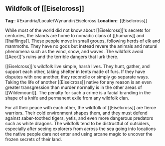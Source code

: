 ## Wildfolk of [[Eiselcross]]
**Tag**:: #Exandria/Locale/Wynandir/Eiselcross
**Location**:: [[Eiselcross]]

While most of the world did not know about [[Eiselcross]]'s secrets for centuries, the islands are home to nomadic clans of [[humans]] and [[halflings]]. These people move in small groups, following herds of elk and mammoths. They have no gods but instead revere the animals and natural phenomena such as the wind, snow, and waves. The wildfolk avoid [[Aeor]]'s ruins and the terrible dangers that lurk there.

[[Eiselcross]]'s wildfolk live simple, harsh lives. They hunt, gather, and support each other, taking shelter in tents made of furs. If they have disputes with one another, they reconcile or simply go separate ways. Taking the life of another [[Eiselcross]] native for any reason is an even greater transgression than murder normally is in the other areas of [[Wildemount]]. The penalty for such a crime is a facial branding in the shape of a knife and permanent exile from any wildfolk clan.

For all their peace with each other, the wildfolk of [[Eiselcross]] are fierce warriors. Their cold environment shapes them, and they must defend against saber-toothed tigers, yetis, and even more dangerous predators such as white dragons. The wildfolk tend to be distrustful of outsiders, especially after seeing explorers from across the sea going into locations the native people dare not enter and using arcane magic to uncover the frozen secrets of their land.